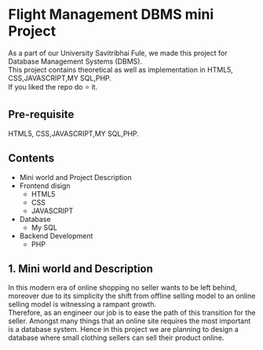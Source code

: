 # Flight Management DBMS mini Project

As a part of our University Savitribhai Fule, we made this project for Database Management Systems (DBMS).<br>
This project contains theoretical as well as implementation in HTML5, CSS,JAVASCRIPT,MY SQL,PHP.<br>
If you liked the repo do :star: it. 

## Pre-requisite

 HTML5, CSS,JAVASCRIPT,MY SQL,PHP.

## Contents

- Mini world and Project Description
- Frontend disign
  - HTML5
  - CSS
  - JAVASCRIPT
- Database
  - My SQL
- Backend Development
  - PHP
## 1. Mini world and Description

In this modern era of online shopping no seller wants to be left behind, moreover due to its simplicity the shift from offline selling model to an online selling model is witnessing a rampant growth.<br>
Therefore, as an engineer our job is to ease the path of this transition for the seller.
Amongst many things that an online site requires the most important is a database system. Hence in this project we are planning to design a database where small clothing sellers can sell their product online.


